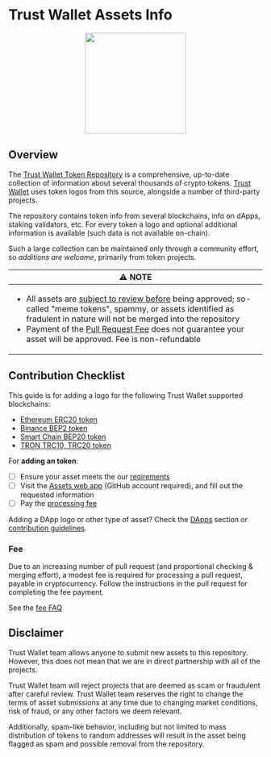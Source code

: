 # Trust Wallet Assets Info

<center><img src='https://trustwallet.com/assets/images/media/assets/horizontal_blue.png' height="200"></center>

## Overview
The [Trust Wallet Token Repository](https://github.com/trustwallet/assets)
is a comprehensive, up-to-date collection of information about several thousands of crypto tokens.
[Trust Wallet](https://trustwallet.com) uses token logos from this source, alongside a number of third-party projects.

The repository contains token info from several blockchains, info on dApps, staking validators, etc.
For every token a logo and optional additional information is available (such data is not available on-chain).

Such a large collection can be maintained only through a community effort, so _additions are welcome_,
primarily from token projects.

<table width="100%">
  <thead>
    <tr>
      <th align="center">
        ⚠️ NOTE
      </th>
    </tr>
  </thead>

  <tbody>
    <tr>
      <td>
        <ul>
          <li>All assets are <a href="#disclaimer">subject to review before</a> being approved; so-called "meme tokens", spammy, or assets identified as fradulent in nature will not be merged into the repository</li>
          <li>Payment of the <a href="pr-fee.md">Pull Request Fee</a> does not guarantee your asset will be approved. Fee is non-refundable</li>
        </ul>
      </td>
    </tr>
  </tbody>
</table>


## Contribution Checklist
This guide is for adding a logo for the following Trust Wallet supported blockchains:

 - [Ethereum ERC20 token](https://github.com/trustwallet/assets/tree/master/blockchains/ethereum/assets)
 - [Binance BEP2 token](https://github.com/trustwallet/assets/tree/master/blockchains/binance/assets)
 - [Smart Chain BEP20 token](https://github.com/trustwallet/assets/tree/master/blockchains/smartchain/assets)
 - [TRON TRC10, TRC20 token](https://github.com/trustwallet/assets/tree/master/blockchains/tron/assets)

For **adding an token**:
- [ ] Ensure your asset meets the our [reqirements](requirements.md)
- [ ] Visit the [Assets web app](https://assets.trustwallet.com) (GitHub account required), and fill out the requested information
- [ ] Pay the [processing fee](pr-fee.md)

Adding a DApp logo or other type of asset? Check the [DApps](dapps/listing-guide) section or [contribution guidelines](repository_details.md#contribution-guidelines).

### Fee
Due to an increasing number of pull request (and proportional checking & merging effort),
a modest fee is required for processing a pull request, payable in cryptocurrency.
Follow the instructions in the pull request for completing the fee payment.

See the [fee FAQ](pr-fee.md)

## Disclaimer
Trust Wallet team allows anyone to submit new assets to this repository. However, this does not mean that we are in direct partnership with all of the projects.

Trust Wallet team will reject projects that are deemed as scam or fraudulent after careful review.
Trust Wallet team reserves the right to change the terms of asset submissions at any time due to changing market conditions, risk of fraud, or any other factors we deem relevant.

Additionally, spam-like behavior, including but not limited to mass distribution of tokens to random addresses will result in the asset being flagged as spam and possible removal from the repository.
